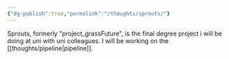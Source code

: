 ```yaml
---
{"dg-publish":true,"permalink":"/thoughts/sprouts/"}
---
```


Sprouts, formerly "project_grassFuture", is the final degree project i will be doing at uni with uni colleagues.
I will be working on the [[thoughts/pipeline\|pipeline]]. 